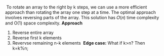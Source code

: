 ​
To rotate an array to the right by k steps, we can use a more efficient approach than rotating the array one step at a time. The optimal approach involves reversing parts of the array. This solution has 𝑂(𝑛) time complexity and O(1) space complexity.
​
**Approach**
1. Reverse entire array
2. Reverse first k elements
3. Revervse remaining n-k elements
​
**Edge case:**
What if k>n?
Then k=k%n;